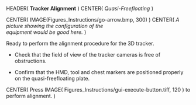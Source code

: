 HEADER( __Tracker Alignment__ )
CENTER( *Quasi-Freefloating* )

CENTER( IMAGE(Figures_Instructions/go-arrow.bmp, 300) )
CENTER( *A picture showing the configuration of the <br> equipment would be good here.* )

Ready to perform the alignment procedure for the 3D tracker.

- Check that the field of view of the tracker cameras is free of obstructions.

- Confirm that the HMD, tool and chest markers are positioned properly on the quasi-freefloating plate.
 
CENTER( Press IMAGE( Figures_Instructions/gui-execute-button.tiff, 120 ) to perform alignment. )

